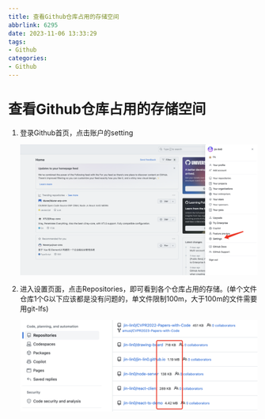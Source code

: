 ```yaml
---
title: 查看Github仓库占用的存储空间
abbrlink: 6295
date: 2023-11-06 13:33:29
tags:
- Github
categories:
- Github
---
```


# 查看Github仓库占用的存储空间

1. 登录Github首页，点击账户的setting

   ![image-20231106133638213](查看Github仓库占用的存储空间/image-20231106133638213.png)

2. 进入设置页面，点击Repositories，即可看到各个仓库占用的存储。(单个文件仓库1个G以下应该都是没有问题的，单文件限制100m，大于100m的文件需要用git-lfs)

   ![image-20231106133806358](查看Github仓库占用的存储空间/image-20231106133806358.png)



